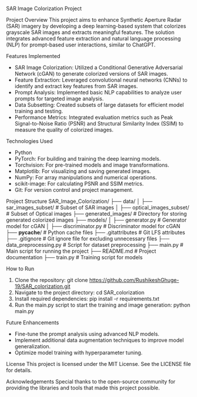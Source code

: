 SAR Image Colorization Project

Project Overview
This project aims to enhance Synthetic Aperture Radar (SAR) imagery by developing a deep learning-based system that colorizes grayscale SAR images and extracts meaningful features. The solution integrates advanced feature extraction and natural language processing (NLP) for prompt-based user interactions, similar to ChatGPT.

Features Implemented
- SAR Image Colorization: Utilized a Conditional Generative Adversarial Network (cGAN) to generate colorized versions of SAR images.
- Feature Extraction: Leveraged convolutional neural networks (CNNs) to identify and extract key features from SAR images.
- Prompt Analysis: Implemented basic NLP capabilities to analyze user prompts for targeted image analysis.
- Data Subsetting: Created subsets of large datasets for efficient model training and testing.
- Performance Metrics: Integrated evaluation metrics such as Peak Signal-to-Noise Ratio (PSNR) and Structural Similarity Index (SSIM) to measure the quality of colorized images.

Technologies Used
- Python
- PyTorch: For building and training the deep learning models.
- Torchvision: For pre-trained models and image transformations.
- Matplotlib: For visualizing and saving generated images.
- NumPy: For array manipulations and numerical operations.
- scikit-image: For calculating PSNR and SSIM metrics.
- Git: For version control and project management.

Project Structure
SAR_Image_Colorization/
├── data/
│   ├── sar_images_subset/         # Subset of SAR images
│   ├── optical_images_subset/     # Subset of Optical images
├── generated_images/              # Directory for storing generated colorized images
├── models/
│   ├── generator.py               # Generator model for cGAN
│   ├── discriminator.py           # Discriminator model for cGAN
├── __pycache__/                   # Python cache files
├── .gitattributes                 # Git LFS attributes
├── .gitignore                     # Git ignore file for excluding unnecessary files
├── data_preprocessing.py          # Script for dataset preprocessing
├── main.py                        # Main script for running the project
├── README.md                      # Project documentation
├── train.py                       # Training script for models

How to Run
1. Clone the repository:
   git clone https://github.com/RushikeshGhuge-19/SAR_colorization.git
2. Navigate to the project directory:
   cd SAR_colorization
3. Install required dependencies:
   pip install -r requirements.txt
4. Run the main.py script to start the training and image generation:
   python main.py

Future Enhancements
- Fine-tune the prompt analysis using advanced NLP models.
- Implement additional data augmentation techniques to improve model generalization.
- Optimize model training with hyperparameter tuning.

License
This project is licensed under the MIT License. See the LICENSE file for details.

Acknowledgements
Special thanks to the open-source community for providing the libraries and tools that made this project possible.
